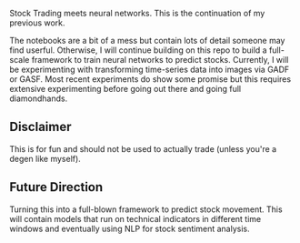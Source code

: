 Stock Trading meets neural networks. This is the continuation of my previous work.

The notebooks are a bit of a mess but contain lots of detail someone may find userful.
Otherwise, I will continue building on this repo to build a full-scale framework to train neural networks to predict stocks. Currently, I will be experimenting with transforming time-series data into images via GADF or GASF. Most recent experiments do show some promise but this requires extensive experimenting before going out there and going full diamondhands.

## Disclaimer

This is for fun and should not be used to actually trade (unless you're a degen like myself).

## Future Direction

Turning this into a full-blown framework to predict stock movement. This will contain models that run on technical indicators in different time windows and eventually using NLP for stock sentiment analysis.

